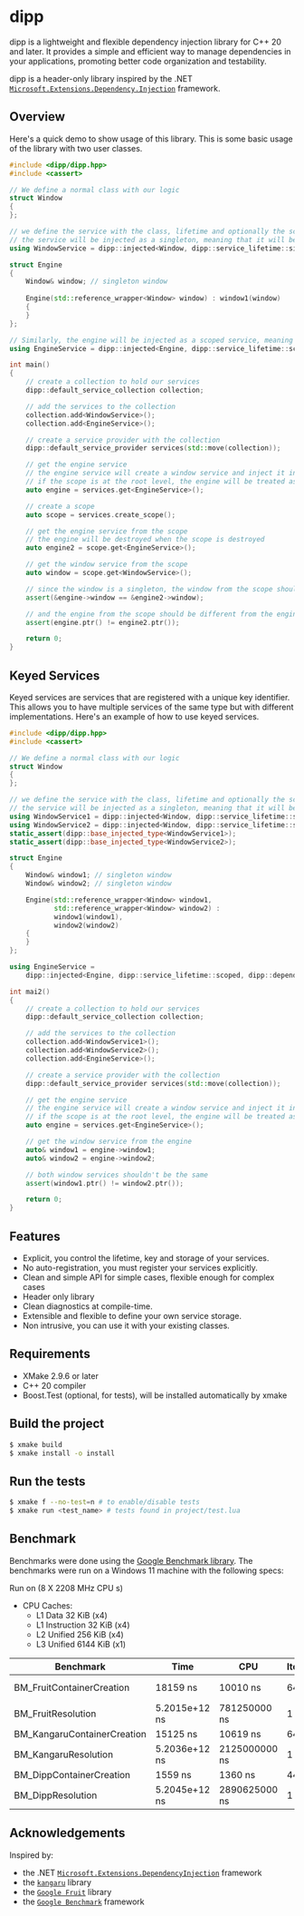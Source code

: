 # dipp

dipp is a lightweight and flexible dependency injection library for C++ 20 and later. It provides a simple and efficient way to manage dependencies in your applications, promoting better code organization and testability.

dipp is a header-only library inspired by the .NET [`Microsoft.Extensions.Dependency.Injection`](https://learn.microsoft.com/en-us/dotnet/core/extensions/dependency-injection) framework.

## Overview

Here's a quick demo to show usage of this library. This is some basic usage of the library with two user classes.

```cpp
#include <dipp/dipp.hpp>
#include <cassert>

// We define a normal class with our logic
struct Window
{
};

// we define the service with the class, lifetime and optionally the scope and key identifier for unique services
// the service will be injected as a singleton, meaning that it will be created once and shared across all consumers
using WindowService = dipp::injected<Window, dipp::service_lifetime::singleton>;

struct Engine
{
    Window& window; // singleton window
    
    Engine(std::reference_wrapper<Window> window) : window1(window)
    {
    }
};

// Similarly, the engine will be injected as a scoped service, meaning that it will be created once per scope
using EngineService = dipp::injected<Engine, dipp::service_lifetime::scoped, dipp::dependency<WindowService>>;

int main()
{
    // create a collection to hold our services
    dipp::default_service_collection collection;

    // add the services to the collection
    collection.add<WindowService>();
    collection.add<EngineService>();

    // create a service provider with the collection
    dipp::default_service_provider services(std::move(collection));

    // get the engine service
    // the engine service will create a window service and inject it into the engine
    // if the scope is at the root level, the engine will be treated as a singleton
    auto engine = services.get<EngineService>();

    // create a scope
    auto scope = services.create_scope();

    // get the engine service from the scope
    // the engine will be destroyed when the scope is destroyed
    auto engine2 = scope.get<EngineService>();

    // get the window service from the scope
    auto window = scope.get<WindowService>();

    // since the window is a singleton, the window from the scope should be the same as the window from the engine
    assert(&engine->window == &engine2->window);

    // and the engine from the scope should be different from the engine from the root scope
    assert(engine.ptr() != engine2.ptr());

    return 0;
}
```

## Keyed Services

Keyed services are services that are registered with a unique key identifier. This allows you to have multiple services of the same type but with different implementations. Here's an example of how to use keyed services.

```cpp
#include <dipp/dipp.hpp>
#include <cassert>

// We define a normal class with our logic
struct Window
{
};

// we define the service with the class, lifetime and optionally the scope and key identifier for unique services
// the service will be injected as a singleton, meaning that it will be created once and shared across all consumers
using WindowService1 = dipp::injected<Window, dipp::service_lifetime::singleton>;
using WindowService2 = dipp::injected<Window, dipp::service_lifetime::singleton, dipp::dependency<>, dipp::key("UNIQUE")>;
static_assert(dipp::base_injected_type<WindowService1>);
static_assert(dipp::base_injected_type<WindowService2>);

struct Engine
{
    Window& window1; // singleton window
    Window& window2; // singleton window

    Engine(std::reference_wrapper<Window> window1,
           std::reference_wrapper<Window> window2) :
           window1(window1),
           window2(window2)
    {
    }
};

using EngineService =
    dipp::injected<Engine, dipp::service_lifetime::scoped, dipp::dependency<WindowService1, WindowService2>>;

int mai2()
{
    // create a collection to hold our services
    dipp::default_service_collection collection;

    // add the services to the collection
    collection.add<WindowService1>();
    collection.add<WindowService2>();
    collection.add<EngineService>();

    // create a service provider with the collection
    dipp::default_service_provider services(std::move(collection));

    // get the engine service
    // the engine service will create a window service and inject it into the engine
    // if the scope is at the root level, the engine will be treated as a singleton
    auto engine = services.get<EngineService>();

    // get the window service from the engine
    auto& window1 = engine->window1;
    auto& window2 = engine->window2;

    // both window services shouldn't be the same
    assert(window1.ptr() != window2.ptr());

    return 0;
}
```

## Features

* Explicit, you control the lifetime, key and storage of your services.
* No auto-registration, you must register your services explicitly.
* Clean and simple API for simple cases, flexible enough for complex cases
* Header only library
* Clean diagnostics at compile-time.
* Extensible and flexible to define your own service storage.
* Non intrusive, you can use it with your existing classes.

## Requirements

* XMake 2.9.6 or later
* C++ 20 compiler
* Boost.Test (optional, for tests), will be installed automatically by xmake

## Build the project

```bash
$ xmake build
$ xmake install -o install
```


## Run the tests

```bash
$ xmake f --no-test=n # to enable/disable tests
$ xmake run <test_name> # tests found in project/test.lua
```


## Benchmark

Benchmarks were done using the [Google Benchmark library](https://github.com/google/benchmark). The benchmarks were run on a Windows 11 machine with the following specs:

Run on (8 X 2208 MHz CPU s)

- CPU Caches:
    - L1 Data 32 KiB (x4)
    - L1 Instruction 32 KiB (x4)
    - L2 Unified 256 KiB (x4)
    - L3 Unified 6144 KiB (x1)

| Benchmark                    | Time             | CPU           | Iterations | Library                                         |
|------------------------------|------------------|---------------|------------| ----------------------------------------------- |
| BM_FruitContainerCreation    | 18159 ns         | 10010 ns      | 64000      | [Google Fruit](https://github.com/google/fruit) | 
| BM_FruitResolution           | 5.2015e+12 ns    | 781250000 ns  | 1          | [Google Fruit](https://github.com/google/fruit) |
| BM_KangaruContainerCreation  | 15125 ns         | 10619 ns      | 64743      | [Kangaru](https://github.com/gracicot/kangaru)  |
| BM_KangaruResolution         | 5.2036e+12 ns    | 2125000000 ns | 1          | [Kangaru](https://github.com/gracicot/kangaru)  |
| BM_DippContainerCreation     | 1559 ns          | 1360 ns       | 448000     | [dipp](#)                                       |
| BM_DippResolution            | 5.2045e+12 ns    | 2890625000 ns | 1          | [dipp](#)                                       |


## Acknowledgements

Inspired by:
* the .NET [`Microsoft.Extensions.DependencyInjection`](https://learn.microsoft.com/en-us/dotnet/core/extensions/dependency-injection) framework
* the [`kangaru`](https://github.com/gracicot/kangaru.git) library
* the [`Google Fruit`](https://github.com/google/fruit) library
* the [`Google Benchmark`](https://github.com/google/benchmark) framework

